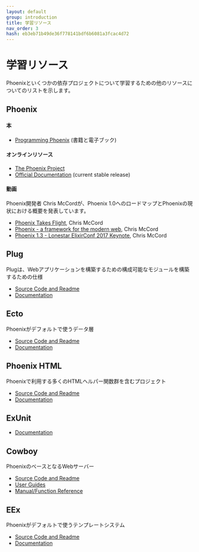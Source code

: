 ```yaml
---
layout: default
group: introduction
title: 学習リソース
nav_order: 3
hash: eb3eb71b49de36f778141bdf6b6081a3fcac4d72
---
```

# 学習リソース

Phoenixといくつかの依存プロジェクトについて学習するための他のリソースについてのリストを示します。

## Phoenix

#### 本
- [Programming Phoenix](https://pragprog.com/book/phoenix/programming-phoenix) (書籍と電子ブック)

#### オンラインリソース
- [The Phoenix Project](https://github.com/phoenixframework/phoenix)
- [Official Documentation](https://hexdocs.pm/phoenix/) (current stable release)

#### 動画
Phoenix開発者 Chris McCordが、Phoenix 1.0へのロードマップとPhoenixの現状における概要を発表しています。

- [Phoenix Takes Flight](http://www.chrismccord.com/blog/2015/05/09/elixirconfeu-keynote-phoenix-takes-flight/), Chris McCord
- [Phoenix - a framework for the modern web](https://vimeo.com/131633172), Chris McCord
- [Phoenix 1.3 - Lonestar ElixirConf 2017 Keynote](https://www.youtube.com/watch?v=tMO28ar0lW8), Chris McCord

## Plug
Plugは、Webアプリケーションを構築するための構成可能なモジュールを構築するための仕様
- [Source Code and Readme](https://github.com/elixir-lang/plug)
- [Documentation](https://hexdocs.pm/plug)

## Ecto
Phoenixがデフォルトで使うデータ層
- [Source Code and Readme](https://github.com/elixir-lang/ecto)
- [Documentation](https://hexdocs.pm/ecto/)

## Phoenix HTML
Phoenixで利用する多くのHTMLヘルパー関数群を含むプロジェクト
- [Source Code and Readme](https://github.com/phoenixframework/phoenix_html)
- [Documentation](https://hexdocs.pm/phoenix_html/)

## ExUnit
- [Documentation](https://hexdocs.pm/ex_unit/ExUnit.html)

## Cowboy
PhoenixのベースとなるWebサーバー
- [Source Code and Readme](https://github.com/ninenines/cowboy)
- [User Guides](http://ninenines.eu/docs/en/cowboy/2.7/guide/)
- [Manual/Function Reference](http://ninenines.eu/docs/en/cowboy/2.7/manual/)

## EEx
Phoenixがデフォルトで使うテンプレートシステム
- [Source Code and Readme](https://github.com/elixir-lang/elixir)
- [Documentation](https://hexdocs.pm/eex/EEx.html)
